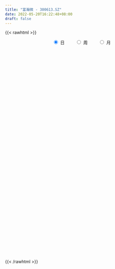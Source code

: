 ```yaml
---
title: "富瀚微 - 300613.SZ"
date: 2022-05-20T16:22:48+08:00
draft: false
---
```

{{< rawhtml >}}
    <div style="text-align: center">
        <label style="padding: 1rem;"><input style="margin-right: .5rem" type="radio" name="period" value="D" checked onclick="period_change(this)">日</label>
        <label style="padding: 1rem;"><input style="margin-right: .5rem" type="radio" name="period" value="W" onclick="period_change(this)">周</label>
        <label style="padding: 1rem;"><input style="margin-right: .5rem" type="radio" name="period" value="M" onclick="period_change(this)">月</label>
    </div>
    <div id="chart" style="height: 700px;"></div> 
    <script type="text/javascript">
        const D_v = [5905.87,5740.8,3993.4,5528.59,9364.98,31220.04,11558.68,9867.77,9429.05,7933.03,12329.94,11197.41,13569.95,8561.0,8404.54,14730.97,10904.41,20282.16,41688.11,27971.33,12670.16,9506.45,32774.14,15239.37,15723.95,13893.51,41750.97,54120.96,33549.83,36318.25,39221.15,34911.6,27576.84,26858.22,38281.38,24468.38,18823.15,29231.22,35135.57,23755.07,22864.4,29809.42,21770.18,23660.33,40179.01,22878.1,27423.6,18176.55,17246.05,32521.45,36632.23,28299.74,29450.36,18905.63,28789.5,16427.02,31771.01,29994.34,34732.03,19626.55,23102.5,19297.67,13135.73,14545.24,27318.07,52848.94,34533.26,23195.25,30680.5,22480.03,16456.5,14545.42,13994.72,17828.78,12552.1,17747.61,48016.09,55923.75,28298.77,26993.31,18556.27,15212.33,17056.33,16306.92,18002.9,19577.26,18130.93,24624.43,17994.87,14493.53,11955.39,25810.97,13653.04,14316.99,16169.36,16842.39,20969.65,16991.68,19019.48,15321.07,16610.25,16812.36,12790.42,9400.4,9472.9,18678.55,17283.24,25291.21,12374.25,26012.85,45947.26,61497.97,40568.45,33614.23,29929.22,44642.93,26467.85,30037.24,28233.58,25518.71,24545.31,31371.79,24178.89,24923.13,39962.64,31779.49,21390.82,18310.11,18997.04,18362.54,19201.4,32424.24,27107.36,27507.06,104472.25,87501.88,44546.88,37444.17,33412.29,22050.87,46204.38,29736.39,31761.96,18105.7,17827.73,20929.74,16875.51,16120.27,22767.98,15586.31,14809.73,23291.52,21464.26,13764.35,66843.4,39096.89,24168.4,19608.52,19216.97,24045.52,20652.62,25963.79,15076.51,15024.83,13098.99,12285.24,13912.3,13402.06,15595.91,10957.65,13298.42,19037.2,11474.58,11198.79,17485.13,12826.98,31402.82,20581.78,18009.47,13622.0,15072.94,14370.77,12875.18,12933.7,12264.72,10771.99,20892.28,16384.95,14329.19,11865.98,10131.96,12486.25,40683.97,26826.13,16009.54,9736.97,12927.09,10350.4,15290.65,14417.06,10179.15,28814.09,23581.7,21642.71,13100.87,13054.87,12315.58,20260.46,20356.86,10400.59,12115.09,9403.99,8066.43,7901.17,7900.26,6440.7,7789.0,6952.88,7305.62,11044.15,6800.32,5167.6,6219.63,9302.29,7501.85,6407.0,14319.85,24621.47,16449.26,17734.63,9607.14,23142.07,14282.63,13739.96,12997.99,38513.9,38831.67,26021.56,22803.33,23004.61,10934.68,20539.78,40294.32,23865.35,18115.6,17234.09,22054.71,19053.31,19906.07,26414.34]
const D_histogram = [0.0,0.0063817664,-0.0252712858,-0.031834614,-0.0350127223,-0.4708995606,-0.6386213936,-0.8342798647,-0.9906370271,-0.9451892626,-0.6084689156,-0.4176196544,-0.1120464318,-0.0216760543,0.1613411037,0.3660962193,0.3474978864,0.5208194748,1.3060092393,1.9831556413,2.1225939005,2.0013237538,2.4627095114,2.4705663612,2.3314453795,1.9222786625,2.5163456287,3.4454065028,3.6982497543,3.7021277846,4.6568508103,4.2049114845,3.6933426348,3.1545022679,2.9578594142,2.9907532953,2.5616421382,2.3369675143,2.8652743047,3.0540108578,2.8139456633,2.9692470172,2.5476016424,1.8310500373,0.6299182012,-0.8363838903,-1.6957811116,-2.4896267511,-3.3227321937,-2.7890280373,-1.8771894714,-1.6200019253,-0.8301291189,-0.8276033186,-1.0583559609,-1.7947858796,-0.6758735237,0.5519847352,0.1379225349,-1.1536840942,-1.0602288005,-1.097319864,-1.5213051357,-1.932989418,-3.0531762645,-1.5682821568,-1.0443613139,-0.5275366897,0.7713485847,0.1542018792,-0.4825200332,-1.0217286874,-1.328824125,-1.762316933,-1.9158020494,-2.208755941,0.0037551982,2.1281782966,3.3140848804,2.3352917996,1.3526800095,0.4078055325,-0.2688932897,-0.9724382173,-0.9976668086,-1.9681377545,-2.9109224964,-2.7655962922,-2.6237034696,-2.7713240633,-2.8400149516,-3.6373085194,-3.8035153095,-3.1164454379,-3.0390053774,-3.294853782,-3.6940069406,-3.4644063164,-3.6687410032,-3.2453008109,-2.8975659902,-2.5208381487,-2.3326705841,-1.9328318161,-1.5713152794,-0.7399233663,-0.3681243014,-0.3062313048,-0.2566949495,-0.6023739049,-0.044784987,0.1148983013,-0.2782882954,-0.8799709339,-1.4696598172,-1.1860249698,-0.7800734287,-0.5096882037,-0.4381175859,-0.2086484464,-0.2382950865,-0.4371877018,-0.1200026539,0.3626208075,1.0415123105,1.2700281887,1.1503293883,0.9372829101,0.7162413886,0.5256706972,0.5914576888,1.1973103314,1.663006012,2.0241383394,3.8112191476,3.4247199091,2.7764092741,2.0452646818,1.383297805,0.8543128363,0.93287742,0.5799804973,-0.2035836971,-0.4561118565,-0.6608242457,-0.7110100342,-0.8317597012,-0.8513038173,-0.9927115346,-1.0495777163,-1.1565717108,-1.4354351409,-1.1551072338,-0.7865168011,0.4341787744,1.2075552325,1.6527995628,1.8671840543,1.8575583281,1.7357070144,1.6767727073,1.2257720598,0.6704956271,0.1361537161,-0.5105284713,-0.9711123277,-1.3984618091,-1.3588324801,-1.686003081,-1.6911202433,-1.4130385211,-0.8328785034,-0.7530473077,-0.8693038527,-1.3186451254,-1.4147665822,-1.8370851683,-2.0846203879,-2.3152818611,-2.399297691,-2.3177084754,-2.1057886752,-1.7227633614,-1.4598811876,-1.3695477826,-1.2083745642,-0.6032529945,0.0500309764,0.521728846,0.9060262421,1.0601697999,1.1457144355,2.1014176016,2.4467754812,2.5964981231,2.6359989775,2.4655955352,2.3526507871,1.8404039746,1.4955718745,0.9372118253,0.981803077,1.1112814078,1.0823430176,0.9129570871,0.3617588392,-0.3515421697,-0.4900757574,-0.2427463499,-0.0040175268,0.0668437042,-0.0454067227,-0.0845598034,-0.2434921414,-0.3633141884,-0.5300090531,-0.8073957329,-0.8040142298,-0.8284902996,-0.5564635606,-0.5027886825,-0.4261816,-0.3248438623,-0.111745427,0.0385944287,-0.0619489531,0.3442690472,0.8048052174,1.0794048852,0.7483572929,0.5453843234,-0.376486617,-0.854818922,-1.7148045908,-2.4318847327,-1.6097198652,-0.5597434751,0.3833348073,0.7751398931,0.6938127034,0.6740817231,0.9432594344,1.8258970736,2.3833721314,2.6538842072,2.5443382044,2.4460497474,2.166132595,2.078862897,1.9290208689]
const D_fast = [0.0,0.007977208,-0.0299936656,-0.0445156473,-0.0564469362,-0.6100586646,-0.937435846,-1.3416642833,-1.7456807025,-1.9365302537,-1.7519271356,-1.665482788,-1.3879211733,-1.3029698094,-1.0796173755,-0.783338205,-0.7150620663,-0.4115356093,0.7001564651,1.8730917774,2.5431785118,2.9222393035,3.9993024389,4.624800879,5.0685412423,5.1399441908,6.3630975642,8.1535100641,9.3309157541,10.2603257306,12.3792614588,12.9785500042,13.3903168132,13.6401020132,14.1829240131,14.963506218,15.1748055955,15.5343728502,16.7789982167,17.7312374843,18.1946587055,19.0922718138,19.3075268495,19.0487377539,18.005085468,16.329687404,15.0463449048,13.6300925774,11.9663040865,11.8027512336,12.2452924316,12.0974794964,12.679820023,12.4754449937,11.9801033611,10.7949769725,11.7449209476,13.1107753902,12.7311938237,11.151166171,10.9795642645,10.6681432351,9.8638316794,8.9689000426,7.0854191301,8.1782426986,8.4410732129,8.8260136647,10.3177360852,9.7391398496,8.9817879288,8.1871471028,7.547845634,6.6737735928,6.041337964,5.1961950871,7.4096450259,10.0661126985,12.0805405023,11.6855703714,11.0411285837,10.1982054899,9.4542833452,8.5076288632,8.2329835698,6.7704781853,5.0999628192,4.5538899505,4.0398569057,3.1994052962,2.42071067,0.7140899723,-0.4029956452,-0.4950371331,-1.1773484169,-2.2569102671,-3.5795651608,-4.2160661156,-5.3375860533,-5.7254710637,-6.1021277406,-6.3556094363,-6.7506095177,-6.8339787037,-6.8652909868,-6.2188799153,-5.9391119258,-5.9537767553,-5.9684141374,-6.4646865691,-5.9182938979,-5.7298860343,-6.1926447048,-7.0143200768,-7.9714239144,-7.9842953095,-7.7733621255,-7.6303989514,-7.6683577301,-7.4910507022,-7.580271114,-7.8884606547,-7.6012762702,-7.027997607,-6.0887280263,-5.542705101,-5.3748215543,-5.3535473049,-5.3955284793,-5.4546814964,-5.2410300826,-4.3358498571,-3.4544026735,-2.5872357613,0.1526498338,0.6223305726,0.6681222561,0.4482938342,0.1321514087,-0.183255351,0.1285285877,-0.0793732106,-0.9138333293,-1.2803894528,-1.6503079034,-1.8782462005,-2.2069357929,-2.4393058633,-2.8288914642,-3.148152075,-3.5442889971,-4.1820112125,-4.1904601139,-4.0184988814,-2.6892586124,-1.6139933462,-0.7555491251,-0.07436862,0.3803952358,0.6924706757,1.0527295454,0.9081719129,0.520519387,0.020215905,-0.7540984003,-1.4574603386,-2.2344252722,-2.5345040632,-3.2831754344,-3.7110726576,-3.7862505657,-3.4143101738,-3.522740805,-3.8563233131,-4.6353258672,-5.0851389695,-5.9667288477,-6.7354191643,-7.5449011028,-8.2287413554,-8.7265792587,-9.0411066272,-9.0887721538,-9.1908602769,-9.4429138175,-9.5838342403,-9.1295259192,-8.4637342042,-7.8616041231,-7.2508001665,-6.8316141586,-6.4596409142,-4.9785833477,-4.0215315978,-3.2226844252,-2.5241838264,-2.0781883848,-1.6029704362,-1.655116255,-1.6260553865,-1.9501124794,-1.6600704584,-1.2527717757,-1.0111244115,-0.9522710702,-1.4130296083,-2.2142161597,-2.4752686867,-2.2886258667,-2.0509014252,-1.9633292682,-2.0869313758,-2.1472244073,-2.3670297807,-2.5776803749,-2.8768775028,-3.3561131158,-3.5537351702,-3.7853338149,-3.652422966,-3.7244452586,-3.754383576,-3.7342568039,-3.5490947254,-3.3891062625,-3.5051368826,-3.0128516205,-2.3511141459,-1.8066632568,-1.9506215259,-2.0172484145,-3.0332410091,-3.7252780447,-5.0139648612,-6.3390161863,-5.919281285,-5.0092407637,-3.9703287796,-3.3847387204,-3.2926127343,-3.1438232838,-2.6388307139,-1.2997188063,-0.1464007156,0.787582412,1.3141209602,1.8273449401,2.0889609364,2.5214069627,2.8538201519]
const D_slow = [0.0,0.0015954416,-0.0047223799,-0.0126810334,-0.0214342139,-0.1391591041,-0.2988144525,-0.5073844186,-0.7550436754,-0.991340991,-1.14345822,-1.2478631336,-1.2758747415,-1.2812937551,-1.2409584792,-1.1494344243,-1.0625599527,-0.932355084,-0.6058527742,-0.1100638639,0.4205846112,0.9209155497,1.5365929275,2.1542345178,2.7370958627,3.2176655283,3.8467519355,4.7081035612,5.6326659998,6.5581979459,7.7224106485,8.7736385196,9.6969741783,10.4855997453,11.2250645989,11.9727529227,12.6131634573,13.1974053358,13.913723912,14.6772266265,15.3807130423,16.1230247966,16.7599252072,17.2176877165,17.3751672668,17.1660712943,16.7421260164,16.1197193286,15.2890362802,14.5917792708,14.122481903,13.7174814217,13.5099491419,13.3030483123,13.0384593221,12.5897628522,12.4207944713,12.558790655,12.5932712888,12.3048502652,12.0397930651,11.7654630991,11.3851368152,10.9018894606,10.1385953945,9.7465248553,9.4854345268,9.3535503544,9.5463875006,9.5849379704,9.4643079621,9.2088757902,8.876669759,8.4360905257,7.9571400134,7.4049510281,7.4058898277,7.9379344018,8.7664556219,9.3502785718,9.6884485742,9.7903999573,9.7231766349,9.4800670806,9.2306503784,8.7386159398,8.0108853157,7.3194862426,6.6635603753,5.9707293594,5.2607256215,4.3513984917,3.4005196643,2.6214083048,1.8616569605,1.037943515,0.1144417798,-0.7516597993,-1.6688450501,-2.4801702528,-3.2045617504,-3.8347712875,-4.4179389336,-4.9011468876,-5.2939757074,-5.478956549,-5.5709876244,-5.6475454506,-5.7117191879,-5.8623126641,-5.8735089109,-5.8447843356,-5.9143564094,-6.1343491429,-6.5017640972,-6.7982703396,-6.9932886968,-7.1207107477,-7.2302401442,-7.2824022558,-7.3419760274,-7.4512729529,-7.4812736163,-7.3906184145,-7.1302403368,-6.8127332897,-6.5251509426,-6.2908302151,-6.1117698679,-5.9803521936,-5.8324877714,-5.5331601885,-5.1174086855,-4.6113741007,-3.6585693138,-2.8023893365,-2.108287018,-1.5969708476,-1.2511463963,-1.0375681872,-0.8043488322,-0.6593537079,-0.7102496322,-0.8242775963,-0.9894836577,-1.1672361663,-1.3751760916,-1.5880020459,-1.8361799296,-2.0985743587,-2.3877172864,-2.7465760716,-3.03535288,-3.2319820803,-3.1234373867,-2.8215485786,-2.4083486879,-1.9415526743,-1.4771630923,-1.0432363387,-0.6240431619,-0.3176001469,-0.1499762401,-0.1159378111,-0.2435699289,-0.4863480109,-0.8359634631,-1.1756715832,-1.5971723534,-2.0199524142,-2.3732120445,-2.5814316704,-2.7696934973,-2.9870194605,-3.3166807418,-3.6703723874,-4.1296436794,-4.6507987764,-5.2296192417,-5.8294436644,-6.4088707833,-6.9353179521,-7.3660087924,-7.7309790893,-8.073366035,-8.375459676,-8.5262729247,-8.5137651806,-8.3833329691,-8.1568264085,-7.8917839586,-7.6053553497,-7.0800009493,-6.468307079,-5.8191825482,-5.1601828039,-4.5437839201,-3.9556212233,-3.4955202296,-3.121627261,-2.8873243047,-2.6418735354,-2.3640531835,-2.0934674291,-1.8652281573,-1.7747884475,-1.8626739899,-1.9851929293,-2.0458795168,-2.0468838985,-2.0301729724,-2.0415246531,-2.0626646039,-2.1235376393,-2.2143661864,-2.3468684497,-2.5487173829,-2.7497209404,-2.9568435153,-3.0959594054,-3.221656576,-3.328201976,-3.4094129416,-3.4373492984,-3.4277006912,-3.4431879295,-3.3571206677,-3.1559193633,-2.886068142,-2.6989788188,-2.5626327379,-2.6567543922,-2.8704591227,-3.2991602704,-3.9071314536,-4.3095614199,-4.4494972886,-4.3536635868,-4.1598786135,-3.9864254377,-3.8179050069,-3.5820901483,-3.1256158799,-2.5297728471,-1.8663017952,-1.2302172442,-0.6187048073,-0.0771716586,0.4425440657,0.9247992829]
const D_data = [['2021-05-11', 91.8795, 91.6329, 90.3001, 92.7525],['2021-05-12', 91.3597, 91.7329, 89.4337, 91.9528],['2021-05-13', 90.5, 91.1797, 89.9735, 92.9458],['2021-05-14', 91.3064, 91.3663, 90.3001, 92.0927],['2021-05-17', 91.5529, 91.353, 91.3064, 94.2653],['2021-05-18', 91.0931, 84.5222, 81.2101, 91.2997],['2021-05-19', 83.4359, 85.7684, 82.6362, 87.9676],['2021-05-20', 85.0887, 83.7825, 83.3426, 86.2882],['2021-05-21', 83.8958, 82.4963, 81.2901, 84.5555],['2021-05-24', 81.9698, 83.8225, 81.3034, 84.269],['2021-05-25', 83.8291, 87.7344, 83.4959, 88.3075],['2021-05-26', 87.2479, 86.7547, 85.9683, 89.727],['2021-05-27', 87.0879, 89.1472, 86.3749, 90.6333],['2021-05-28', 88.7873, 87.2878, 87.1546, 90.5],['2021-05-31', 87.9676, 89.0672, 87.3412, 90.5866],['2021-06-01', 89.0672, 90.4334, 88.2742, 92.1661],['2021-06-02', 90.2201, 88.2675, 87.9676, 91.6263],['2021-06-03', 87.9476, 91.2997, 85.6418, 91.5529],['2021-06-04', 90.0335, 102.1957, 89.6403, 103.2753],['2021-06-07', 103.0221, 106.0809, 102.1957, 106.9673],['2021-06-08', 106.6407, 103.2286, 102.0691, 106.6407],['2021-06-09', 102.8888, 101.7625, 100.6029, 104.095],['2021-06-10', 103.9484, 111.9588, 103.2953, 112.3053],['2021-06-11', 110.9458, 109.7929, 108.0135, 115.2309],['2021-06-15', 109.6263, 109.8729, 108.1002, 114.6244],['2021-06-16', 110.9591, 107.1339, 106.2875, 112.6119],['2021-06-17', 109.0, 122.5, 107.59, 124.61],['2021-06-18', 120.01, 133.84, 120.01, 138.74],['2021-06-21', 133.0, 132.18, 127.58, 137.98],['2021-06-22', 134.43, 133.6, 128.0, 135.0],['2021-06-23', 133.07, 152.5, 131.5, 158.48],['2021-06-24', 147.65, 140.97, 138.88, 150.5],['2021-06-25', 139.07, 142.1, 138.88, 146.5],['2021-06-28', 143.18, 143.1, 139.0, 150.0],['2021-06-29', 141.6, 149.4, 141.0, 155.88],['2021-06-30', 149.12, 155.88, 149.12, 163.79],['2021-07-01', 155.0, 153.0, 148.2, 156.6],['2021-07-02', 150.0, 157.6, 145.38, 159.87],['2021-07-05', 157.0, 171.89, 153.11, 173.85],['2021-07-06', 168.0, 174.0, 163.0, 174.0],['2021-07-07', 165.78, 172.99, 165.0, 176.0],['2021-07-08', 169.5, 182.29, 169.3, 188.0],['2021-07-09', 181.81, 178.9, 172.0, 184.39],['2021-07-12', 177.0, 176.3, 169.89, 181.5],['2021-07-13', 174.0, 168.48, 157.0, 175.37],['2021-07-14', 165.0, 160.3, 160.3, 167.97],['2021-07-15', 162.03, 163.0, 153.0, 163.0],['2021-07-16', 162.0, 160.0, 158.7, 166.0],['2021-07-19', 157.0, 155.0, 153.8, 161.39],['2021-07-20', 153.73, 171.0, 153.02, 173.1],['2021-07-21', 172.71, 179.84, 165.88, 182.79],['2021-07-22', 180.0, 175.39, 169.33, 181.71],['2021-07-23', 175.07, 185.87, 172.0, 187.86],['2021-07-26', 181.99, 179.4, 175.86, 185.47],['2021-07-27', 179.4, 176.98, 176.0, 189.5],['2021-07-28', 172.01, 168.7, 162.0, 176.78],['2021-07-29', 171.98, 193.79, 171.98, 199.93],['2021-07-30', 195.0, 203.26, 190.0, 206.56],['2021-08-02', 198.95, 186.96, 177.66, 198.99],['2021-08-03', 185.0, 172.7, 170.93, 185.5],['2021-08-04', 175.06, 187.66, 175.0, 189.21],['2021-08-05', 189.88, 187.01, 180.81, 193.18],['2021-08-06', 182.29, 181.51, 175.19, 186.82],['2021-08-09', 174.01, 179.6, 172.58, 180.79],['2021-08-10', 177.0, 166.06, 160.8, 179.0],['2021-08-11', 185.0, 199.27, 182.0, 199.27],['2021-08-12', 206.01, 193.0, 186.01, 206.98],['2021-08-13', 191.0, 196.45, 186.5, 205.28],['2021-08-16', 198.31, 212.63, 191.81, 225.0],['2021-08-17', 216.23, 192.2, 190.51, 218.8],['2021-08-18', 192.21, 189.78, 187.0, 196.99],['2021-08-19', 188.01, 188.54, 180.08, 191.61],['2021-08-20', 186.66, 189.5, 182.88, 193.66],['2021-08-23', 189.96, 185.9, 183.5, 192.99],['2021-08-24', 185.94, 187.51, 184.2, 190.9],['2021-08-25', 188.8, 183.99, 180.0, 194.97],['2021-08-26', 201.91, 220.78, 201.91, 220.79],['2021-08-27', 222.52, 233.4, 215.88, 243.54],['2021-08-30', 235.7, 234.0, 226.69, 241.75],['2021-08-31', 234.6, 210.99, 210.0, 235.0],['2021-09-01', 214.77, 208.46, 204.08, 216.85],['2021-09-02', 208.0, 205.8, 200.92, 211.5],['2021-09-03', 203.04, 206.21, 197.61, 212.77],['2021-09-06', 195.0, 203.0, 192.33, 206.75],['2021-09-07', 204.04, 210.07, 198.0, 215.46],['2021-09-08', 210.03, 195.61, 195.5, 210.03],['2021-09-09', 196.6, 190.0, 184.63, 199.0],['2021-09-10', 190.84, 200.29, 186.62, 209.2],['2021-09-13', 200.61, 199.86, 193.01, 208.98],['2021-09-14', 196.0, 194.95, 193.63, 200.99],['2021-09-15', 193.29, 193.9, 186.0, 197.8],['2021-09-16', 190.21, 180.5, 179.88, 195.55],['2021-09-17', 182.57, 183.36, 180.2, 187.85],['2021-09-22', 181.79, 193.12, 181.0, 193.8],['2021-09-23', 188.0, 185.4, 183.27, 193.0],['2021-09-24', 184.42, 178.4, 177.67, 187.47],['2021-09-27', 180.0, 172.1, 170.18, 183.95],['2021-09-28', 172.74, 176.6, 169.13, 181.3],['2021-09-29', 176.6, 168.19, 164.86, 177.27],['2021-09-30', 169.0, 173.58, 168.35, 179.0],['2021-10-08', 175.95, 171.85, 169.01, 182.47],['2021-10-11', 173.01, 171.5, 170.56, 178.78],['2021-10-12', 169.88, 168.13, 166.5, 174.4],['2021-10-13', 165.43, 170.0, 165.01, 172.36],['2021-10-14', 170.68, 169.45, 167.0, 171.99],['2021-10-15', 168.9, 176.88, 168.51, 183.0],['2021-10-18', 174.38, 173.15, 166.0, 175.09],['2021-10-19', 170.0, 169.37, 167.68, 179.49],['2021-10-20', 167.67, 168.48, 166.6, 171.59],['2021-10-21', 167.2, 161.55, 160.0, 169.5],['2021-10-22', 167.01, 172.35, 164.55, 177.0],['2021-10-25', 177.0, 168.5, 159.02, 177.97],['2021-10-26', 164.0, 160.03, 159.59, 169.18],['2021-10-27', 156.86, 153.39, 152.28, 158.88],['2021-10-28', 153.51, 148.46, 147.41, 156.97],['2021-10-29', 149.26, 156.56, 149.26, 161.6],['2021-11-01', 157.0, 158.19, 155.01, 161.92],['2021-11-02', 159.28, 156.8, 156.01, 162.49],['2021-11-03', 157.88, 153.83, 151.8, 160.67],['2021-11-04', 155.0, 155.33, 153.9, 159.99],['2021-11-05', 158.7, 151.4, 151.03, 159.98],['2021-11-08', 150.76, 147.33, 144.11, 150.76],['2021-11-09', 147.32, 152.83, 146.03, 152.87],['2021-11-10', 150.49, 156.11, 150.49, 157.15],['2021-11-11', 155.58, 161.25, 152.35, 163.98],['2021-11-12', 161.77, 158.0, 156.62, 168.54],['2021-11-15', 158.0, 153.95, 153.33, 160.8],['2021-11-16', 155.0, 151.8, 151.58, 157.26],['2021-11-17', 152.0, 150.3, 148.77, 152.9],['2021-11-18', 150.0, 149.2, 147.3, 151.85],['2021-11-19', 149.22, 151.68, 148.91, 153.55],['2021-11-22', 151.44, 160.18, 151.0, 163.18],['2021-11-23', 159.74, 161.72, 158.88, 163.38],['2021-11-24', 161.24, 163.44, 159.4, 165.58],['2021-11-25', 170.0, 188.9, 170.0, 196.13],['2021-11-26', 182.11, 167.9, 167.51, 183.83],['2021-11-29', 163.02, 163.95, 161.9, 165.5],['2021-11-30', 166.33, 160.84, 160.11, 166.88],['2021-12-01', 159.78, 159.1, 156.32, 161.87],['2021-12-02', 158.18, 158.27, 156.3, 160.39],['2021-12-03', 157.0, 165.25, 156.8, 167.35],['2021-12-06', 163.79, 159.6, 159.49, 166.5],['2021-12-07', 160.91, 151.17, 150.0, 160.98],['2021-12-08', 151.8, 154.64, 151.64, 155.83],['2021-12-09', 152.97, 153.42, 152.1, 155.99],['2021-12-10', 153.23, 153.96, 150.0, 155.0],['2021-12-13', 153.96, 151.81, 151.5, 154.14],['2021-12-14', 151.62, 151.81, 150.18, 152.88],['2021-12-15', 152.0, 148.86, 148.2, 153.55],['2021-12-16', 149.21, 148.28, 147.0, 149.98],['2021-12-17', 148.08, 146.0, 145.28, 148.1],['2021-12-20', 145.28, 141.39, 141.39, 146.68],['2021-12-21', 141.21, 146.95, 141.21, 148.8],['2021-12-22', 147.22, 148.59, 147.2, 150.99],['2021-12-23', 147.0, 162.99, 147.0, 166.5],['2021-12-24', 161.17, 163.03, 160.88, 171.0],['2021-12-27', 164.1, 163.0, 159.46, 170.02],['2021-12-28', 166.01, 163.0, 161.23, 169.0],['2021-12-29', 162.5, 162.0, 160.5, 165.6],['2021-12-30', 161.8, 161.5, 159.1, 163.3],['2021-12-31', 161.02, 163.05, 159.66, 166.05],['2022-01-04', 162.57, 157.85, 152.01, 164.3],['2022-01-05', 156.9, 154.54, 152.13, 157.42],['2022-01-06', 152.73, 152.15, 149.0, 155.0],['2022-01-07', 152.8, 147.36, 146.16, 153.75],['2022-01-10', 148.0, 146.04, 144.64, 148.8],['2022-01-11', 145.73, 143.0, 141.88, 147.09],['2022-01-12', 142.66, 146.55, 141.68, 147.07],['2022-01-13', 146.1, 139.75, 139.35, 146.5],['2022-01-14', 139.48, 141.27, 139.0, 142.6],['2022-01-17', 141.27, 144.0, 140.6, 144.55],['2022-01-18', 144.01, 148.86, 142.2, 150.8],['2022-01-19', 147.82, 143.36, 142.69, 148.0],['2022-01-20', 142.24, 139.74, 139.31, 144.36],['2022-01-21', 139.01, 132.7, 132.02, 139.75],['2022-01-24', 132.68, 134.05, 132.0, 134.88],['2022-01-25', 132.74, 126.69, 126.2, 133.61],['2022-01-26', 126.21, 124.86, 123.5, 128.88],['2022-01-27', 124.8, 121.3, 121.1, 128.0],['2022-01-28', 122.48, 119.6, 119.5, 123.5],['2022-02-07', 121.77, 118.9, 117.0, 122.99],['2022-02-08', 118.29, 118.6, 115.0, 119.99],['2022-02-09', 118.6, 119.8, 117.1, 119.81],['2022-02-10', 119.8, 117.69, 116.09, 120.48],['2022-02-11', 117.25, 114.22, 113.61, 117.25],['2022-02-14', 113.6, 113.58, 111.44, 114.78],['2022-02-15', 114.88, 119.29, 114.23, 119.5],['2022-02-16', 119.6, 121.87, 118.29, 121.99],['2022-02-17', 121.87, 121.67, 120.33, 123.39],['2022-02-18', 120.57, 122.29, 119.5, 122.5],['2022-02-21', 122.28, 120.51, 120.01, 122.67],['2022-02-22', 120.39, 120.08, 116.81, 122.4],['2022-02-23', 121.0, 134.07, 121.0, 135.0],['2022-02-24', 131.97, 130.81, 128.33, 135.0],['2022-02-25', 133.24, 130.85, 130.0, 135.35],['2022-02-28', 131.08, 131.3, 129.4, 132.28],['2022-03-01', 132.0, 129.67, 128.8, 132.5],['2022-03-02', 128.0, 130.95, 127.28, 131.12],['2022-03-03', 131.86, 125.4, 125.05, 131.88],['2022-03-04', 124.5, 126.04, 124.1, 130.8],['2022-03-07', 124.77, 121.46, 121.0, 125.79],['2022-03-08', 123.88, 128.0, 122.46, 130.88],['2022-03-09', 129.01, 130.02, 124.0, 131.5],['2022-03-10', 134.12, 128.87, 128.33, 134.5],['2022-03-11', 125.0, 127.09, 123.61, 127.76],['2022-03-14', 127.57, 120.6, 120.33, 127.57],['2022-03-15', 120.0, 114.88, 114.8, 120.75],['2022-03-16', 117.88, 119.16, 108.5, 120.0],['2022-03-17', 120.1, 123.71, 120.1, 128.48],['2022-03-18', 122.18, 124.53, 121.01, 125.0],['2022-03-21', 124.54, 123.0, 121.48, 127.36],['2022-03-22', 123.0, 120.31, 119.75, 123.5],['2022-03-23', 120.98, 120.47, 119.5, 121.99],['2022-03-24', 119.18, 118.0, 116.0, 119.32],['2022-03-25', 119.4, 117.18, 116.82, 122.1],['2022-03-28', 115.38, 115.13, 114.14, 116.4],['2022-03-29', 115.2, 111.65, 111.4, 116.35],['2022-03-30', 112.0, 113.4, 110.95, 113.65],['2022-03-31', 113.19, 111.93, 111.43, 113.61],['2022-04-01', 111.6, 115.33, 110.61, 115.5],['2022-04-06', 113.86, 112.6, 112.12, 115.3],['2022-04-07', 111.0, 112.4, 111.0, 113.5],['2022-04-08', 112.44, 112.41, 110.54, 114.18],['2022-04-11', 111.61, 114.0, 109.08, 115.6],['2022-04-12', 114.0, 113.68, 110.53, 115.5],['2022-04-13', 113.16, 110.17, 110.17, 113.58],['2022-04-14', 110.21, 116.98, 109.5, 120.51],['2022-04-15', 118.3, 120.01, 118.29, 124.68],['2022-04-18', 120.03, 120.0, 117.28, 121.49],['2022-04-19', 118.88, 112.59, 111.55, 119.45],['2022-04-20', 112.57, 112.89, 111.39, 113.8],['2022-04-21', 110.21, 100.52, 99.45, 110.21],['2022-04-22', 102.26, 101.39, 101.0, 106.5],['2022-04-25', 100.88, 91.5, 91.5, 100.88],['2022-04-26', 91.72, 86.83, 86.68, 93.48],['2022-04-27', 90.57, 104.2, 90.5, 104.2],['2022-04-28', 105.25, 110.64, 102.5, 111.38],['2022-04-29', 112.64, 114.01, 109.09, 116.79],['2022-05-05', 112.98, 110.58, 109.98, 114.78],['2022-05-06', 108.0, 105.5, 104.38, 108.98],['2022-05-09', 105.27, 105.99, 104.31, 107.09],['2022-05-10', 103.0, 110.41, 102.22, 113.0],['2022-05-11', 109.5, 121.86, 109.5, 129.22],['2022-05-12', 121.87, 122.98, 119.03, 124.5],['2022-05-13', 123.0, 123.34, 121.68, 125.75],['2022-05-16', 124.87, 120.88, 120.32, 126.79],['2022-05-17', 120.7, 122.33, 118.86, 124.38],['2022-05-18', 123.0, 120.83, 119.64, 123.0],['2022-05-19', 118.51, 123.98, 117.07, 124.28],['2022-05-20', 125.0, 124.26, 122.48, 130.0]]
const W_v = [39167.88,45416.73,26969.13,21524.59,17723.13,20258.89,28797.39,20925.08,41893.27,94740.45,78898.9,103495.15,59835.33,53271.94,34931.79,29805.31,79573.42,106692.61,109150.73,99006.51,95433.02,63077.64,53302.65,36608.39,33201.78,25308.19,30237.74,32937.68,28341.58,26508.07,21050.37,20975.3,7909.77,53789.8,45790.43,38802.44,30841.44,43286.51,50104.84,45024.79,92352.87,82064.16,28270.35,35626.23,22809.78,35044.78,26571.15,16804.0,19125.07,19478.04,24236.39,33286.3,31350.66,28029.78,26121.55,20880.33,20490.11,16467.44,15137.46,17017.89,15527.68,9139.27,10595.19,7274.7,13927.17,29652.79,20053.0,24672.54,20811.6,37288.68,34574.82,31717.04,19624.08,13177.5,8695.5,9598.68,8822.86,17102.61,10806.58,30860.69,32766.85,21007.85,28827.21,53808.57,67790.37,42067.23,25139.32,21626.81,21599.51,19425.85,17062.82,14125.13,7590.0,15878.23,15149.7,47436.24,23722.88,12349.98,12423.95,12199.85,10735.41,16515.08,30817.8,67991.83,61815.02,41711.2,34405.46,32829.74,40563.53,62664.5,82480.82,67568.54,57313.49,75162.63,8740.99,38187.5,80493.65,56637.29,81652.31,66453.87,66297.68,49615.99,41234.13,50940.11,77933.39,53539.79,61229.48,41374.38,61390.97,81814.84,66630.03,59264.77,68891.3,104518.57,80925.09,55333.63,45462.43,39453.62,30061.98,34742.68,32731.47,33024.52,34990.05,50037.78,31271.64,49387.5,67987.48,32027.42,67993.17,71742.16,59803.48,72030.19,137801.01,128608.53,115997.92,80320.57,81722.78,232290.51,130415.51,149952.65,187391.24,130888.4,109105.31,84255.12,47451.55,19148.63,22341.23,52825.2,31897.21,53012.39,49419.89,45872.15,40201.38,75306.28,43886.69,74245.65,76004.63,101741.8,48144.75,73355.13,51881.37,54185.23,127914.9,137213.63,57077.15,25816.33,70629.66,114622.01,122805.81,65533.18,49590.0,59169.03,39725.36,39731.35,72209.39,47202.11,17849.41,33419.01,71440.52,53591.33,96010.19,98161.45,125489.39,171577.67,137662.35,133334.64,132317.59,144149.83,125887.5,109894.48,152440.76,98157.17,152068.33,106117.01,96642.44,83907.8,47328.74,72301.88,16610.25,67154.63,126908.81,210252.8,134802.69,152215.94,96261.91,279012.79,183658.59,118361.52,86159.8,164460.42,107692.03,69164.12,66153.16,72494.12,96443.05,67517.31,74244.39,106137.85,62722.17,97318.52,76388.36,45386.94,39532.35,18187.55,62152.46,81215.73,130105.08,45807.94,113749.73,104662.52]
const W_histogram = [0.0,-0.7946064957,-1.6056383599,-2.0038510905,-2.2501941785,-2.4708893192,-2.1535293874,-1.7263141942,-0.8585807979,0.3554464297,1.3521980585,1.8042716811,2.0867944963,2.0532455367,1.5881712036,1.2147715389,1.7554522266,2.5261732307,2.6707033076,2.4886660909,2.4679147641,1.997737991,1.8536228249,1.3469639959,0.7717127608,0.1752671186,-0.5759351714,-1.4314795476,-1.8805114988,-2.8752073514,-3.470911434,-3.6427220873,-3.4058146549,-2.5056037072,-1.6822282726,-1.2606551694,-1.3105058092,-0.612419945,0.0679277623,0.0162040893,0.616985512,0.3761585999,0.2121931541,0.0520182844,-0.0784403181,-0.2239841364,-0.6074596751,-0.7828536778,-0.8573653143,-1.1234361904,-0.9085901993,-0.7453561265,-0.4851107831,-0.2887825514,-0.2095478182,-0.448241662,-0.4201798558,-0.4422482786,-0.3168231195,-0.3378859844,-0.3979830937,-0.3929410591,-0.3082576824,-0.1983701823,-0.5010281146,-0.8826335872,-1.0216294054,-0.8396328858,-0.6813578345,-0.1075185031,0.2498708931,0.3999714933,0.4309338504,0.3808393758,0.3698494136,0.3456224386,0.448389468,0.5267738652,0.5494535584,0.8003801345,0.7367945771,0.8017798152,1.0005672835,1.1922776788,1.6187180757,1.5440546621,1.4392265899,1.3120462395,1.2122423571,0.9600267951,0.7524638127,0.4104801902,0.0504905667,-0.1816558191,-0.4037073603,-0.2391985025,-0.1599764721,-0.25583822,-0.2595978155,-0.1805135126,-0.1384925793,-0.0455442739,-0.06075697,0.3766871396,0.6856059386,0.7559332874,0.5598553688,0.4868108136,0.5443677145,0.8580550406,1.0907226592,1.4182677766,1.5676228237,1.719520872,1.4696031923,1.1988489958,1.6207682019,1.8653879796,2.1404939437,2.2562466775,2.0087084758,1.5583934375,1.0541643761,0.7716012923,0.6445698176,0.4235010702,0.2216533601,0.071444691,0.0423174828,0.4364614086,0.4765626909,0.1701937301,0.1506819215,0.8432024925,0.236465921,-0.2637918789,-0.8084016253,-1.3435644417,-1.9108808423,-2.1194869924,-1.9715503566,-1.8003360595,-1.3081714169,-0.6631677325,0.0136910392,0.3231503948,0.1079055794,0.0034233354,0.2420535139,-0.007636835,-0.105857851,0.3662026321,0.8911256077,1.5663629567,1.1021998059,0.4271302511,0.5499515416,0.6629128691,1.1709754771,1.9386228979,3.2721536463,3.836350957,2.4795336023,2.257755866,1.4643920945,0.6474541123,-0.0272406528,-0.4259356345,-0.9623540108,-1.9434947958,-2.5895329701,-2.9313303948,-2.7252575577,-1.6866114915,-1.1395962174,-1.0879879471,-0.2366767213,-1.1805699827,-1.6426187289,-1.9545934431,-2.0615275403,-1.9543689163,-1.4989782264,-0.6178279685,-0.1159632872,0.4925515183,0.5624525168,1.3509172248,1.3970617383,1.4227179575,1.6231764745,1.627240939,1.2231643481,0.70159991,-0.0843373505,-0.8282899542,-1.431043742,-1.5400082301,-2.1251212109,-2.1013136576,-1.0467002086,0.1345516729,2.3827424125,4.1688892923,6.0243414053,8.1823785874,7.8328229725,8.7691452765,9.9011869411,8.5761680448,8.102494134,6.7718216517,8.2034489719,6.7358889834,4.8701557319,2.1389274644,-0.2325784252,-2.2448344737,-3.7241208813,-4.3519101734,-5.0132658,-6.3681514479,-7.393806861,-7.3919928816,-7.5539524538,-6.3544047987,-5.554129403,-5.5847875138,-5.9094098189,-4.7929937892,-3.906501481,-4.2042640903,-4.60645359,-5.2007811702,-6.1616219278,-6.7951012369,-6.3163537113,-5.1199137865,-4.3779303739,-3.5757377965,-3.0000914782,-2.8954650917,-2.7339530597,-2.6073066031,-1.8318478276,-2.3595008842,-1.6772171491,-1.6169794335,-0.2645050076,0.7478273978]
const W_fast = [0.0,-0.9932581197,-2.2056995739,-3.104875077,-3.9137667097,-4.7521841802,-4.9732065952,-4.9775699506,-4.3244817538,-3.0215929187,-1.6867917753,-0.7836502324,0.0205712069,0.5003336314,0.4323020992,0.3625953193,1.3421390636,2.7444033754,3.5566092792,3.9967385852,4.5929659494,4.6222236741,4.9415142142,4.7715963842,4.3892733392,3.8366444768,2.9414583939,1.7280441308,0.8088843049,-0.9046133855,-2.3680453266,-3.4505365018,-4.0650827331,-3.7912727122,-3.3884543458,-3.2820450349,-3.6595221271,-3.1145412491,-2.4172116012,-2.4648842519,-1.7098564512,-1.8566437133,-1.9675608706,-2.1147311691,-2.2647998512,-2.4663397036,-3.0016801611,-3.3727875832,-3.6616405483,-4.208570472,-4.2208720307,-4.2439769895,-4.105009342,-3.9808767481,-3.9540289695,-4.3047832287,-4.3817663865,-4.5143968789,-4.4681774997,-4.5737118608,-4.7333047435,-4.8264979736,-4.8188790175,-4.758584063,-5.1864990239,-5.7887628933,-6.1831660628,-6.2110777648,-6.2231421721,-5.6761824664,-5.256325347,-5.0062318734,-4.8675360537,-4.8224206843,-4.7409482931,-4.6787696585,-4.4639052621,-4.2538273986,-4.0937843159,-3.6427627061,-3.5221496192,-3.2567194273,-2.8077901381,-2.3180103231,-1.4868904073,-1.1755401553,-0.9205615801,-0.7197303706,-0.5164736638,-0.528682527,-0.5481295562,-0.7874931312,-1.1348601129,-1.4124204535,-1.7353988348,-1.6306896026,-1.5914616902,-1.7512829932,-1.8199420426,-1.7859861178,-1.7785883293,-1.6970260923,-1.727428031,-1.1958121364,-0.7154918528,-0.4561811821,-0.5122952586,-0.4636371104,-0.2699882808,0.2582128054,0.7635610888,1.4456731504,1.9869339034,2.5687121697,2.6861952881,2.7151533405,3.5422645971,4.2532313696,5.0634608197,5.7432752228,5.9979141401,5.9371974612,5.6965094938,5.6068467331,5.6409577128,5.5257642329,5.3793298628,5.2469823665,5.2284345289,5.7316938069,5.890935762,5.6271152337,5.6452739055,6.5485950996,6.0009750083,5.4347692387,4.6880590861,3.8170051592,2.771968548,2.0334906498,1.6885396965,1.4096699787,1.574791767,2.0540035184,2.7342850498,3.1245320041,2.9362635836,2.8326371734,3.1317807305,2.8801811728,2.755495694,3.3191068352,4.0668112127,5.1336393008,4.9450261015,4.3767391095,4.6370482854,4.9157378302,5.7165443074,6.9688474528,9.1204166127,10.6437016627,9.9067677086,10.2494289387,9.8221631909,9.1670887368,8.4855838085,7.9804049181,7.2033980391,5.7363835552,4.4429621383,3.368332115,2.8930905626,3.5100837559,3.7721999757,3.5518112593,4.3439533047,3.1049175476,2.2322141192,1.4315910443,0.809275062,0.427841457,0.5084875902,1.235180856,1.7080547155,2.4397074006,2.6502215283,3.7764155425,4.1718254905,4.5531611992,5.1594138347,5.570288534,5.4720030302,5.1258385696,4.3188169714,3.3677918792,2.4072771559,1.9133106102,0.7969173268,0.2953964656,1.0883348625,2.3032246623,5.1471010049,7.9754702078,11.3370076721,15.5406395011,17.1492896293,20.2778982524,23.8852366523,24.7042597673,26.2562093899,26.6184923206,30.1009818837,30.317394141,29.6691998225,27.4727034211,25.0430529252,22.4695882584,20.0592716304,18.343504795,16.4288327183,13.4819092085,10.6078020801,8.7616178391,6.7111701535,6.3221166089,5.7338596539,4.3070046646,2.5050299048,2.4231974872,2.3330644251,0.9842357932,-0.569567104,-2.4640899767,-4.9653362163,-7.2975908345,-8.3979317368,-8.4814702586,-8.8339694395,-8.9257113112,-9.1000878624,-9.7193277489,-10.2413039818,-10.7664841759,-10.4489873574,-11.566515635,-11.3035361872,-11.64754333,-10.361195156,-9.1619059011]
const W_slow = [0.0,-0.1986516239,-0.6000612139,-1.1010239865,-1.6635725312,-2.281294861,-2.8196772078,-3.2512557564,-3.4659009559,-3.3770393484,-3.0389898338,-2.5879219135,-2.0662232894,-1.5529119053,-1.1558691044,-0.8521762196,-0.413313163,0.2182301447,0.8859059716,1.5080724943,2.1250511853,2.6244856831,3.0878913893,3.4246323883,3.6175605785,3.6613773581,3.5173935653,3.1595236784,2.6893958037,1.9705939659,1.1028661074,0.1921855855,-0.6592680782,-1.285669005,-1.7062260732,-2.0213898655,-2.3490163178,-2.5021213041,-2.4851393635,-2.4810883412,-2.3268419632,-2.2328023132,-2.1797540247,-2.1667494536,-2.1863595331,-2.2423555672,-2.394220486,-2.5899339054,-2.804275234,-3.0851342816,-3.3122818314,-3.498620863,-3.6198985588,-3.6920941967,-3.7444811513,-3.8565415667,-3.9615865307,-4.0721486003,-4.1513543802,-4.2358258763,-4.3353216498,-4.4335569145,-4.5106213351,-4.5602138807,-4.6854709093,-4.9061293061,-5.1615366575,-5.3714448789,-5.5417843376,-5.5686639633,-5.5061962401,-5.4062033667,-5.2984699041,-5.2032600602,-5.1107977068,-5.0243920971,-4.9122947301,-4.7806012638,-4.6432378742,-4.4431428406,-4.2589441963,-4.0584992425,-3.8083574216,-3.5102880019,-3.105608483,-2.7195948175,-2.35978817,-2.0317766101,-1.7287160208,-1.4887093221,-1.3005933689,-1.1979733214,-1.1853506797,-1.2307646344,-1.3316914745,-1.3914911001,-1.4314852182,-1.4954447732,-1.560344227,-1.6054726052,-1.64009575,-1.6514818185,-1.666671061,-1.5724992761,-1.4010977914,-1.2121144696,-1.0721506274,-0.950447924,-0.8143559953,-0.5998422352,-0.3271615704,0.0274053738,0.4193110797,0.8491912977,1.2165920958,1.5163043447,1.9214963952,2.3878433901,2.922966876,3.4870285454,3.9892056643,4.3788040237,4.6423451177,4.8352454408,4.9963878952,5.1022631627,5.1576765027,5.1755376755,5.1861170462,5.2952323983,5.414373071,5.4569215036,5.494591984,5.7053926071,5.7645090873,5.6985611176,5.4964607113,5.1605696009,4.6828493903,4.1529776422,3.6600900531,3.2100060382,2.882963184,2.7171712508,2.7205940106,2.8013816093,2.8283580042,2.829213838,2.8897272165,2.8878180078,2.861353545,2.9529042031,3.175685605,3.5672763442,3.8428262956,3.9496088584,4.0870967438,4.2528249611,4.5455688304,5.0302245548,5.8482629664,6.8073507057,7.4272341063,7.9916730727,8.3577710964,8.5196346245,8.5128244613,8.4063405526,8.1657520499,7.679878351,7.0324951084,6.2996625097,5.6183481203,5.1966952474,4.9117961931,4.6397992063,4.580630026,4.2854875303,3.8748328481,3.3861844873,2.8708026023,2.3822103732,2.0074658166,1.8530088245,1.8240180027,1.9471558823,2.0877690115,2.4254983177,2.7747637523,3.1304432416,3.5362373603,3.943047595,4.248838682,4.4242386595,4.4031543219,4.1960818334,3.8383208979,3.4533188404,2.9220385376,2.3967101232,2.1350350711,2.1686729893,2.7643585925,3.8065809155,5.3126662668,7.3582609137,9.3164666568,11.5087529759,13.9840497112,16.1280917224,18.1537152559,19.8466706688,21.8975329118,23.5815051577,24.7990440906,25.3337759567,25.2756313504,24.714422732,23.7833925117,22.6954149683,21.4420985183,19.8500606564,18.0016089411,16.1536107207,14.2651226073,12.6765214076,11.2879890569,9.8917921784,8.4144397237,7.2161912764,6.2395659061,5.1884998835,4.036886486,2.7366911935,1.1962857115,-0.5024895977,-2.0815780255,-3.3615564721,-4.4560390656,-5.3499735147,-6.0999963843,-6.8238626572,-7.5073509221,-8.1591775729,-8.6171395298,-9.2070147508,-9.6263190381,-10.0305638965,-10.0966901484,-9.9097332989]
const W_data = [['2017-07-07', 63.064, 69.6788, 62.6656, 70.1363],['2017-07-14', 68.62, 57.2276, 57.2276, 68.6791],['2017-07-21', 55.3387, 51.6421, 50.5464, 56.0766],['2017-07-28', 51.6421, 51.9631, 50.1, 53.0108],['2017-08-04', 51.7306, 50.2107, 50.1369, 52.3873],['2017-08-11', 50.207, 47.0859, 46.8572, 50.9079],['2017-08-18', 47.1006, 51.8708, 46.9715, 53.5458],['2017-08-25', 51.8708, 53.2764, 51.24, 53.9958],['2017-09-01', 53.3465, 60.7951, 52.2767, 60.7951],['2017-09-08', 66.875, 70.0957, 66.875, 77.1053],['2017-09-15', 69.7489, 73.6005, 67.6239, 77.6845],['2017-09-22', 73.785, 71.5714, 70.0957, 84.4838],['2017-09-29', 72.0363, 72.6708, 68.62, 76.8839],['2017-10-13', 74.1355, 70.7893, 69.4317, 79.3115],['2017-10-20', 67.5169, 65.296, 63.2817, 67.7567],['2017-10-27', 65.9638, 65.1521, 63.5879, 67.5133],['2017-11-03', 65.2997, 78.1678, 64.7869, 80.4256],['2017-11-10', 77.43, 86.3174, 74.2277, 88.5161],['2017-11-17', 86.3284, 83.1188, 81.1672, 93.5225],['2017-11-24', 82.1153, 81.1672, 81.1672, 97.0272],['2017-12-01', 79.3189, 84.8896, 73.3755, 85.9447],['2017-12-08', 83.0081, 80.0567, 76.183, 83.9304],['2017-12-15', 79.1049, 84.4322, 79.1049, 86.6236],['2017-12-22', 82.9528, 79.8722, 77.1385, 83.9304],['2017-12-29', 79.6804, 77.43, 76.3675, 81.5176],['2018-01-05', 76.9393, 74.8844, 73.9731, 78.4998],['2018-01-12', 74.8881, 69.6383, 69.4686, 75.9358],['2018-01-19', 68.989, 63.6395, 61.3522, 68.989],['2018-01-26', 63.0935, 64.2815, 61.651, 68.0666],['2018-02-02', 64.1856, 51.9446, 51.0334, 65.2001],['2018-02-09', 50.2107, 50.2992, 46.2115, 52.8448],['2018-02-14', 50.9338, 50.7641, 50.0484, 55.5896],['2018-02-23', 51.2879, 53.199, 50.5944, 54.1471],['2018-03-02', 53.8852, 62.0864, 53.7892, 64.37],['2018-03-09', 62.7099, 63.9052, 60.88, 65.8531],['2018-03-16', 63.824, 60.7988, 60.1753, 66.3216],['2018-03-23', 60.7472, 54.5529, 54.5529, 63.883],['2018-03-30', 52.0221, 64.5692, 52.0221, 64.5692],['2018-04-04', 66.4065, 67.5133, 64.5619, 70.8336],['2018-04-13', 67.3288, 59.7216, 57.9581, 67.9892],['2018-04-20', 59.0649, 69.3025, 58.3639, 71.9404],['2018-04-27', 69.5977, 59.8027, 58.3639, 69.7268],['2018-05-04', 59.9761, 59.5887, 55.0731, 61.0349],['2018-05-11', 59.6183, 58.5521, 58.5004, 62.1638],['2018-05-18', 58.5484, 57.8142, 56.4455, 59.028],['2018-05-25', 58.209, 56.4381, 56.0803, 60.8615],['2018-06-01', 55.7077, 51.3543, 50.9116, 57.0321],['2018-06-08', 51.3875, 51.5312, 51.1256, 53.4904],['2018-06-15', 51.3317, 51.0732, 48.9756, 52.2845],['2018-06-22', 49.921, 46.5309, 45.423, 51.701],['2018-06-29', 47.2474, 51.1471, 45.7185, 51.4056],['2018-07-06', 51.1471, 50.3753, 48.8205, 53.7321],['2018-07-13', 50.2645, 51.738, 47.6388, 52.255],['2018-07-20', 51.738, 51.3428, 50.3679, 53.4663],['2018-07-27', 51.269, 49.8915, 49.8546, 53.3665],['2018-08-03', 49.8546, 44.666, 44.3521, 50.1463],['2018-08-10', 44.3262, 46.5309, 43.0817, 46.7082],['2018-08-17', 45.7997, 44.9984, 43.8942, 47.2695],['2018-08-24', 44.3152, 46.2355, 44.3152, 47.1513],['2018-08-31', 45.423, 43.8203, 43.7982, 46.1912],['2018-09-07', 43.824, 42.2028, 42.1585, 44.9245],['2018-09-14', 42.1733, 41.9258, 41.7375, 42.7531],['2018-09-21', 41.5085, 42.2471, 40.7441, 43.5027],['2018-09-28', 42.2065, 42.2397, 41.4938, 43.0226],['2018-10-12', 41.3608, 35.6035, 34.0156, 42.092],['2018-10-19', 34.4181, 31.5155, 29.6173, 35.1936],['2018-10-26', 31.689, 31.6595, 31.0206, 33.8014],['2018-11-02', 31.4601, 34.2999, 30.282, 34.6877],['2018-11-09', 33.9971, 33.5355, 33.2733, 34.9167],['2018-11-16', 33.7165, 39.6215, 33.5133, 42.0034],['2018-11-23', 38.9678, 38.7019, 38.3326, 41.2759],['2018-11-30', 37.6679, 36.9625, 33.2364, 37.8858],['2018-12-07', 37.8895, 35.5297, 35.4743, 38.7721],['2018-12-14', 35.6737, 34.0377, 34.0341, 36.0836],['2018-12-21', 33.975, 33.927, 33.2401, 34.5954],['2018-12-28', 33.5355, 33.229, 33.229, 34.7837],['2019-01-04', 33.6057, 34.6434, 32.904, 35.5223],['2019-01-11', 34.6434, 34.5289, 34.1781, 35.4226],['2019-01-18', 34.4181, 33.8642, 33.3065, 34.7874],['2019-01-25', 33.9713, 37.3614, 33.6352, 39.3888],['2019-02-01', 36.8813, 33.9233, 31.7592, 38.0372],['2019-02-15', 33.975, 35.5629, 30.5295, 36.8813],['2019-02-22', 35.7476, 38.1184, 35.6405, 38.7241],['2019-03-01', 38.7388, 39.4479, 38.7388, 43.2553],['2019-03-08', 42.0994, 44.7251, 39.6805, 47.3803],['2019-03-15', 45.9918, 40.2529, 39.4036, 46.9519],['2019-03-22', 40.3674, 40.2234, 39.8393, 42.4687],['2019-03-29', 39.0084, 40.1052, 38.3659, 40.7552],['2019-04-04', 40.4708, 40.5779, 40.216, 42.0773],['2019-04-12', 40.6296, 38.3548, 38.148, 40.9435],['2019-04-19', 38.9604, 38.1554, 36.9662, 38.9604],['2019-04-26', 38.2108, 35.2675, 35.2675, 38.2108],['2019-04-30', 35.0902, 33.1514, 32.5938, 35.2749],['2019-05-10', 33.0517, 32.9215, 30.1159, 33.0517],['2019-05-17', 32.4886, 31.397, 31.0603, 33.0436],['2019-05-24', 31.9816, 35.6338, 31.2971, 37.9354],['2019-05-31', 35.2268, 34.8642, 34.6052, 37.373],['2019-06-06', 35.4969, 32.2481, 32.1963, 35.6893],['2019-06-14', 32.5108, 32.7069, 32.1963, 35.4784],['2019-06-21', 32.7106, 33.5469, 31.6745, 33.9687],['2019-06-28', 33.5987, 33.051, 32.1926, 33.8503],['2019-07-05', 33.8096, 33.7467, 32.5552, 34.224],['2019-07-12', 33.7097, 32.3221, 31.693, 35.1306],['2019-07-19', 32.8882, 39.0381, 32.4035, 40.5922],['2019-07-26', 38.7902, 39.6672, 36.8364, 40.5811],['2019-08-02', 39.2971, 38.0982, 37.188, 40.5219],['2019-08-09', 38.0945, 34.7828, 34.5237, 38.8531],['2019-08-16', 34.8198, 35.8707, 33.6764, 36.9918],['2019-08-23', 35.9743, 37.7541, 35.9743, 39.4451],['2019-08-30', 36.9289, 42.435, 36.7809, 43.4711],['2019-09-06', 42.1464, 43.6191, 40.9549, 45.0992],['2019-09-12', 44.4035, 47.3157, 44.0335, 50.583],['2019-09-20', 46.0687, 47.608, 44.7736, 47.9077],['2019-09-27', 46.9419, 49.8689, 45.5136, 52.9401],['2019-09-30', 49.2139, 45.9947, 45.8837, 49.732],['2019-10-11', 46.0354, 45.5876, 43.8781, 47.164],['2019-10-18', 46.028, 56.0595, 45.6505, 57.1696],['2019-10-25', 55.6154, 57.3546, 53.4249, 57.9096],['2019-11-01', 55.349, 61.1363, 52.0002, 62.1649],['2019-11-08', 61.3435, 62.424, 59.2491, 64.2001],['2019-11-15', 61.1215, 59.7598, 58.9013, 64.4221],['2019-11-22', 59.053, 57.3546, 57.1696, 62.8606],['2019-11-29', 56.818, 55.7819, 53.8319, 56.966],['2019-12-06', 55.8744, 57.8356, 55.5636, 60.6737],['2019-12-13', 57.7283, 59.9448, 54.8976, 61.5433],['2019-12-20', 59.9448, 58.9716, 57.5581, 61.5655],['2019-12-27', 56.2445, 59.0567, 52.7662, 61.0549],['2020-01-03', 58.4647, 59.6043, 57.9466, 61.4175],['2020-01-10', 58.7977, 61.4212, 57.6062, 62.646],['2020-01-17', 60.5294, 68.659, 59.4193, 72.0817],['2020-01-23', 68.4703, 66.5313, 65.1992, 72.8921],['2020-02-07', 59.8782, 62.5017, 56.6145, 63.56],['2020-02-14', 62.239, 66.1243, 60.189, 69.1511],['2020-02-21', 66.2353, 78.0762, 65.4619, 79.8524],['2020-02-28', 76.0189, 63.275, 62.5461, 78.8126],['2020-03-06', 63.9744, 62.4129, 60.6848, 68.2926],['2020-03-13', 61.177, 59.3897, 55.5044, 61.7949],['2020-03-20', 59.5747, 56.4739, 53.806, 59.6858],['2020-03-27', 54.7792, 52.4739, 51.0641, 55.09],['2020-04-03', 51.4933, 53.8763, 48.6589, 54.5534],['2020-04-10', 55.0826, 57.0955, 53.8652, 59.5747],['2020-04-17', 56.6182, 57.2288, 54.8717, 59.0863],['2020-04-24', 57.3546, 62.239, 56.6145, 62.6127],['2020-04-30', 61.3509, 66.8495, 57.0141, 69.0068],['2020-05-08', 66.1909, 70.9642, 65.8652, 72.4888],['2020-05-15', 71.5267, 69.5655, 67.449, 72.2297],['2020-05-22', 71.4157, 63.819, 62.905, 74.4351],['2020-05-29', 63.3564, 64.7885, 62.4203, 66.9235],['2020-06-05', 65.2917, 69.9609, 65.2917, 70.5274],['2020-06-12', 70.634, 64.3163, 63.6765, 70.6406],['2020-06-19', 63.6432, 65.6358, 61.7839, 66.3089],['2020-06-24', 66.1823, 74.3193, 65.9757, 75.0923],['2020-07-03', 75.039, 78.631, 72.8932, 82.6362],['2020-07-10', 78.6377, 85.2419, 77.3049, 86.8613],['2020-07-17', 85.9417, 73.1331, 71.9068, 89.2938],['2020-07-24', 73.6395, 68.5681, 67.975, 74.6392],['2020-07-31', 69.0812, 78.0379, 67.7217, 78.0379],['2020-08-07', 79.0309, 79.6373, 74.8858, 99.2968],['2020-08-14', 78.3711, 87.6411, 76.3652, 91.293],['2020-08-21', 87.6411, 96.2912, 84.0357, 108.5933],['2020-08-28', 96.2912, 111.9588, 94.6318, 132.5378],['2020-09-04', 109.6196, 111.2257, 98.9302, 116.6237],['2020-09-11', 106.7673, 88.5474, 84.8221, 109.8929],['2020-09-18', 89.0339, 101.4959, 88.0409, 102.7155],['2020-09-25', 102.0158, 94.2386, 92.7658, 103.2153],['2020-09-30', 92.9724, 91.6263, 90.5, 94.8917],['2020-10-09', 93.5722, 90.8265, 88.674, 94.6318],['2020-10-16', 90.8265, 92.3993, 90.38, 97.2975],['2020-10-23', 92.406, 88.7606, 86.035, 94.2719],['2020-10-30', 89.2938, 79.0309, 76.6384, 94.4985],['2020-11-06', 78.6377, 78.0446, 75.4389, 81.6366],['2020-11-13', 78.7643, 77.9113, 75.2989, 84.8887],['2020-11-20', 79.2242, 82.9894, 75.1057, 83.6825],['2020-11-27', 83.5026, 95.8047, 83.5026, 98.0705],['2020-12-04', 96.951, 93.5322, 91.7395, 97.5041],['2020-12-11', 94.965, 88.734, 84.3023, 100.2964],['2020-12-18', 86.8947, 101.336, 86.7147, 103.6285],['2020-12-25', 101.6292, 78.6444, 77.9313, 102.8954],['2020-12-31', 78.3445, 80.3171, 76.2519, 82.1764],['2021-01-08', 80.1505, 79.1708, 77.6447, 87.6944],['2021-01-15', 78.831, 79.4374, 77.7047, 84.3556],['2021-01-22', 79.2975, 80.8835, 78.6444, 87.3612],['2021-01-29', 79.9306, 85.7018, 78.851, 98.6303],['2021-02-05', 86.3215, 94.092, 85.4619, 110.9591],['2021-02-10', 96.0113, 93.0591, 90.3667, 103.2953],['2021-02-19', 96.6311, 97.8306, 91.9728, 98.8169],['2021-02-26', 97.8306, 93.6322, 91.4263, 107.2938],['2021-03-05', 95.8847, 106.0609, 92.6992, 111.0258],['2021-03-12', 106.0943, 100.4963, 99.6966, 118.9162],['2021-03-19', 99.9565, 101.9891, 92.2993, 104.3149],['2021-03-26', 101.7025, 106.4941, 101.7025, 109.4863],['2021-04-02', 105.961, 106.4275, 96.6977, 109.6863],['2021-04-09', 106.6341, 101.9558, 100.7629, 110.6259],['2021-04-16', 102.1624, 99.3634, 97.3042, 104.2083],['2021-04-23', 99.63, 93.3789, 88.9073, 99.63],['2021-04-30', 93.4856, 90.0002, 88.634, 95.7514],['2021-05-07', 90.3267, 87.781, 86.968, 91.7529],['2021-05-14', 87.9743, 91.3663, 87.3412, 93.3656],['2021-05-21', 91.5529, 82.4963, 81.2101, 94.2653],['2021-05-28', 81.9698, 87.2878, 81.3034, 90.6333],['2021-06-04', 87.9676, 102.1957, 85.6418, 103.2753],['2021-06-11', 103.0221, 109.7929, 100.6029, 115.2309],['2021-06-18', 109.6263, 133.84, 106.2875, 138.74],['2021-06-25', 133.0, 142.1, 127.58, 158.48],['2021-07-02', 143.18, 157.6, 139.0, 163.79],['2021-07-09', 157.0, 178.9, 153.11, 188.0],['2021-07-16', 177.0, 160.0, 153.0, 181.5],['2021-07-23', 157.0, 185.87, 153.02, 187.86],['2021-07-30', 181.99, 203.26, 162.0, 206.56],['2021-08-06', 198.95, 181.51, 170.93, 198.99],['2021-08-13', 174.01, 196.45, 160.8, 206.98],['2021-08-20', 198.31, 189.5, 180.08, 225.0],['2021-08-27', 189.96, 233.4, 180.0, 243.54],['2021-09-03', 235.7, 206.21, 197.61, 241.75],['2021-09-10', 195.0, 200.29, 184.63, 215.46],['2021-09-17', 200.61, 183.36, 179.88, 208.98],['2021-09-24', 181.79, 178.4, 177.67, 193.8],['2021-09-30', 180.0, 173.58, 164.86, 183.95],['2021-10-08', 175.95, 171.85, 169.01, 182.47],['2021-10-15', 173.01, 176.88, 165.01, 183.0],['2021-10-22', 174.38, 172.35, 160.0, 179.49],['2021-10-29', 177.0, 156.56, 147.41, 177.97],['2021-11-05', 157.0, 151.4, 151.03, 162.49],['2021-11-12', 150.76, 158.0, 144.11, 168.54],['2021-11-19', 158.0, 151.68, 147.3, 160.8],['2021-11-26', 151.44, 167.9, 151.0, 196.13],['2021-12-03', 163.02, 165.25, 156.3, 167.35],['2021-12-10', 163.79, 153.96, 150.0, 166.5],['2021-12-17', 153.96, 146.0, 145.28, 154.14],['2021-12-24', 145.28, 163.03, 141.21, 171.0],['2021-12-31', 164.1, 163.05, 159.1, 170.02],['2022-01-07', 162.57, 147.36, 146.16, 164.3],['2022-01-14', 148.0, 141.27, 139.0, 148.8],['2022-01-21', 141.27, 132.7, 132.02, 150.8],['2022-01-28', 132.68, 119.6, 119.5, 134.88],['2022-02-11', 121.77, 114.22, 113.61, 122.99],['2022-02-18', 113.6, 122.29, 111.44, 123.39],['2022-02-25', 122.28, 130.85, 116.81, 135.35],['2022-03-04', 131.08, 126.04, 124.1, 132.5],['2022-03-11', 124.77, 127.09, 121.0, 134.5],['2022-03-18', 127.57, 124.53, 108.5, 128.48],['2022-03-25', 124.54, 117.18, 116.0, 127.36],['2022-04-01', 115.38, 115.33, 110.61, 116.4],['2022-04-08', 113.86, 112.41, 110.54, 115.3],['2022-04-15', 111.61, 120.01, 109.08, 124.68],['2022-04-22', 120.03, 101.39, 99.45, 121.49],['2022-04-29', 100.88, 114.01, 86.68, 116.79],['2022-05-06', 112.98, 105.5, 104.38, 114.78],['2022-05-13', 105.27, 123.34, 102.22, 129.22],['2022-05-20', 124.87, 124.26, 117.07, 130.0]]
const M_v = [368.09,550300.2100000002,222532.8,139754.42,127772.6,136366.18,107551.18,355728.5600000001,135530.98,454099.2000000001,204425.61,133099.16,97606.24,175073.9199999999,269546.66,142681.59,85284.2,127011.73,81769.79,42536.84,73876.96,138820.68,51095.76,97382.2,87195.49,176049.26,79803.31,102187.05,47709.19,201899.4600000001,187414.7,291266.47,245159.9,235412.52,261566.67,233286.32,313599.73,182204.54,173633.62,180674.04,322429.14,493590.67,730863.58,360035.34,160076.03,222110.92,332712.3,307336.63,290736.77,388250.36,222337.88,184704.81,572442.14,583743.9299999999,567852.8199999999,351005.79,420926.49,744284.38,578341.3100000001,304254.4500000001,257636.52,300567.22,302704.97,264220.19]
const M_histogram = [0.0,2.0604490028,2.1237914523,1.57159209,1.3522314626,0.4208665391,0.0008291262,0.830920253,0.964863533,1.9573489969,2.0981781324,0.5895313965,-0.0190321966,-0.1953604413,-0.6311785302,-1.35085283,-1.8606479192,-2.346567184,-2.7716140569,-3.0045323829,-3.6312945739,-3.5321678485,-3.510892963,-3.321075822,-2.3447752581,-1.7655500135,-1.7165400247,-1.4454333636,-1.2710593178,-0.6874859853,0.0016871266,0.7095826786,2.1215882948,2.6041109485,3.0764156041,3.6567130296,3.6420494476,2.5961374003,2.8981175735,2.8042347246,3.2762247868,3.5483612976,5.1694937568,5.0901150945,3.9246852316,3.966262825,2.7717007102,2.1519762208,2.082591638,2.2426341278,1.517802848,0.8368248558,4.5405026425,9.5477401957,12.5574044881,11.247906775,8.5754939373,6.5286955545,4.8343339634,0.5247612049,-1.6797122003,-4.4281743858,-5.9945376765,-6.2028198518]
const M_fast = [0.0,2.5755612536,3.1698515661,3.0105502262,3.1292474645,2.3030991758,1.8832690444,2.9210902344,3.2962493978,4.7780721109,5.4434457795,4.0821818927,3.4688602505,3.2436918954,2.650079174,1.5926916666,0.6177345977,-0.4548264631,-1.5727768502,-2.556828272,-4.0914141065,-4.8753293431,-5.7317776984,-6.372229513,-5.9821227635,-5.8442850224,-6.2244100397,-6.3146617195,-6.4580525032,-6.046350667,-5.3567557735,-4.4714645518,-2.5290618619,-1.3955114711,-0.1541029145,1.3403727685,2.2362215484,1.8393438511,2.8658534177,3.47302925,4.7640755089,5.9233023441,8.8368082424,10.0299583537,9.8456997987,10.8788430984,10.3772061611,10.2954757269,10.7467390537,11.4674400755,11.1220595076,10.6502877293,15.4890911767,22.8832637788,29.0322791932,30.5347581738,30.0062188205,29.5915943263,29.105816226,24.9274337688,22.3030323135,18.4475265315,15.3825288217,13.6235416835]
const M_slow = [0.0,0.5151122507,1.0460601138,1.4389581363,1.7770160019,1.8822326367,1.8824399182,2.0901699815,2.3313858647,2.820723114,3.3452676471,3.4926504962,3.4878924471,3.4390523367,3.2812577042,2.9435444967,2.4783825169,1.8917407209,1.1988372067,0.4477041109,-0.4601195326,-1.3431614947,-2.2208847354,-3.0511536909,-3.6373475055,-4.0787350088,-4.507870015,-4.8692283559,-5.1869931854,-5.3588646817,-5.3584429001,-5.1810472304,-4.6506501567,-3.9996224196,-3.2305185186,-2.3163402612,-1.4058278993,-0.7567935492,-0.0322641558,0.6687945253,1.4878507221,2.3749410465,3.6673144857,4.9398432593,5.9210145672,6.9125802734,7.6055054509,8.1434995061,8.6641474157,9.2248059476,9.6042566596,9.8134628736,10.9485885342,13.3355235831,16.4748747051,19.2868513989,21.4307248832,23.0628987718,24.2714822627,24.4026725639,23.9827445138,22.8757009174,21.3770664982,19.8263615353]
const M_data = [['2017-02-28', 24.5839, 52.2533, 24.5839, 52.2533],['2017-03-31', 57.4779, 84.5398, 57.4779, 112.2533],['2017-04-28', 83.5751, 67.0619, 58.947, 86.4838],['2017-05-31', 66.6421, 59.681, 57.5957, 67.3417],['2017-06-30', 59.8027, 63.1636, 56.4603, 67.5133],['2017-07-31', 63.064, 52.0885, 50.1, 70.1363],['2017-08-31', 52.1586, 55.2686, 46.8572, 55.7925],['2017-09-29', 55.3424, 72.6708, 54.6009, 84.4838],['2017-10-31', 74.1355, 67.5981, 63.2817, 79.3115],['2017-11-30', 67.5612, 82.9601, 66.923, 97.0272],['2017-12-29', 84.1149, 77.43, 76.183, 86.6236],['2018-01-31', 76.9393, 54.6083, 54.6046, 78.4998],['2018-02-28', 54.6156, 60.8726, 46.2115, 64.37],['2018-03-30', 59.5998, 64.5692, 52.0221, 66.3216],['2018-04-27', 66.4065, 59.8027, 57.9581, 71.9404],['2018-05-31', 59.9761, 52.7563, 52.0922, 62.1638],['2018-06-29', 52.5718, 51.1471, 45.423, 53.4904],['2018-07-31', 51.1471, 47.3655, 47.1587, 53.7321],['2018-08-31', 47.5613, 43.8203, 43.0817, 48.4882],['2018-09-28', 43.824, 42.2397, 40.7441, 44.9245],['2018-10-31', 41.3608, 32.3021, 29.6173, 42.092],['2018-11-30', 33.975, 36.9625, 32.4978, 42.0034],['2018-12-28', 37.8895, 33.229, 33.229, 38.7721],['2019-01-31', 33.6057, 32.7932, 31.7592, 39.3888],['2019-02-28', 33.0887, 43.0633, 30.5295, 43.2553],['2019-03-29', 38.7573, 40.1052, 38.3659, 47.3803],['2019-04-30', 40.4708, 33.1514, 32.5938, 42.0773],['2019-05-31', 33.0517, 34.8642, 30.1159, 37.9354],['2019-06-28', 35.4969, 33.051, 31.6745, 35.6893],['2019-07-31', 33.8096, 38.6977, 31.693, 40.5922],['2019-08-30', 38.4202, 42.435, 33.6764, 43.4711],['2019-09-30', 42.1464, 45.9947, 40.9549, 52.9401],['2019-10-31', 46.0354, 61.0105, 43.8781, 62.1649],['2019-11-29', 59.2047, 55.7819, 53.8319, 64.4221],['2019-12-31', 55.8744, 60.0114, 52.7662, 61.5655],['2020-01-23', 60.3407, 66.5313, 57.6062, 72.8921],['2020-02-28', 59.8782, 63.275, 56.6145, 79.8524],['2020-03-31', 63.9744, 49.8208, 48.6589, 68.2926],['2020-04-30', 49.41, 66.8495, 48.8439, 69.0068],['2020-05-29', 66.1909, 64.7885, 62.4203, 74.4351],['2020-06-30', 65.2917, 75.5055, 61.7839, 76.3052],['2020-07-31', 76.1719, 78.0379, 67.7217, 89.2938],['2020-08-31', 79.0309, 104.0217, 74.8858, 132.5378],['2020-09-30', 103.2953, 91.6263, 84.8221, 116.6237],['2020-10-30', 93.5722, 79.0309, 76.6384, 97.2975],['2020-11-30', 78.6377, 95.1983, 75.1057, 98.0705],['2020-12-31', 95.1783, 80.3171, 76.2519, 103.6285],['2021-01-29', 80.1505, 85.7018, 77.6447, 98.6303],['2021-02-26', 86.3215, 93.6322, 85.4619, 110.9591],['2021-03-31', 95.8847, 99.7699, 92.2993, 118.9162],['2021-04-30', 99.8032, 90.0002, 88.634, 110.6259],['2021-05-31', 90.3267, 89.0672, 81.2101, 94.2653],['2021-06-30', 89.0672, 155.88, 85.6418, 163.79],['2021-07-30', 155.0, 203.26, 145.38, 206.56],['2021-08-31', 198.95, 210.99, 160.8, 243.54],['2021-09-30', 214.77, 173.58, 164.86, 216.85],['2021-10-29', 175.95, 156.56, 147.41, 183.0],['2021-11-30', 157.0, 160.84, 144.11, 196.13],['2021-12-31', 159.78, 163.05, 141.21, 171.0],['2022-01-28', 162.57, 119.6, 119.5, 164.3],['2022-02-28', 121.77, 131.3, 111.44, 135.35],['2022-03-31', 132.0, 111.93, 108.5, 134.5],['2022-04-29', 111.6, 114.01, 86.68, 124.68],['2022-05-31', 112.98, 124.26, 102.22, 130.0]]
        const D_a = [null,null,null,null,null,81.2101,null,null,null,null,null,null,null,null,null,null,null,null,null,null,null,null,null,null,null,null,null,null,null,null,null,null,null,null,null,null,null,null,null,null,null,188.0,null,null,null,null,null,null,null,153.02,null,null,null,null,null,null,null,206.56,null,null,null,null,null,null,160.8,null,null,null,null,null,null,null,null,null,null,null,null,243.54,null,null,null,null,null,null,null,null,null,null,null,null,null,null,null,null,null,null,null,null,164.86,null,null,null,null,null,null,183.0,null,null,null,null,null,null,null,null,null,null,null,null,null,null,null,144.11,null,null,null,168.54,null,null,null,147.3,null,null,null,null,196.13,null,null,null,null,null,null,null,null,null,null,null,null,null,null,null,null,null,141.21,null,null,null,null,null,null,null,166.05,null,null,null,null,null,null,null,null,null,null,null,null,null,null,null,null,null,null,null,null,null,null,null,null,111.44,null,null,null,null,null,null,null,null,135.35,null,null,null,null,null,null,null,null,null,null,null,null,108.5,null,null,null,null,null,null,122.1,null,null,null,null,null,null,null,null,109.08,null,null,null,124.68,null,null,null,null,null,null,86.68,null,null,null,null,null,null,null,129.22,null,null,null,null,null,null,null]
const W_a = [null,null,null,null,null,46.8572,null,null,null,null,null,null,null,null,null,null,null,null,null,97.0272,null,null,null,null,null,null,null,null,null,null,46.2115,null,null,null,null,null,null,null,null,null,71.9404,null,null,null,null,null,null,null,null,null,null,null,null,null,null,null,null,null,null,null,null,null,null,null,null,29.6173,null,null,null,null,null,null,38.7721,null,null,null,null,null,null,null,null,30.5295,null,null,null,null,null,null,42.0773,null,null,null,null,30.1159,null,null,null,null,null,null,null,null,null,null,null,null,null,null,null,null,null,null,null,null,null,null,null,null,null,null,64.4221,null,null,null,null,null,52.7662,null,null,null,null,null,null,79.8524,null,null,null,null,null,48.6589,null,null,null,null,null,null,74.4351,null,null,null,61.7839,null,null,null,null,null,null,null,null,null,132.5378,null,null,null,null,null,null,null,null,null,null,null,75.1057,null,null,null,null,null,null,null,null,null,null,null,null,null,null,null,118.9162,null,null,null,null,null,null,null,null,null,null,81.3034,null,null,null,null,null,null,null,null,null,null,null,null,243.54,null,null,null,null,null,null,null,null,null,null,null,null,null,null,null,null,null,null,null,null,null,null,null,null,null,null,null,null,null,null,null,null,null,86.68,null,null,null]
const M_a = [null,112.2533,null,null,null,null,null,null,null,null,null,null,null,null,null,null,null,null,null,null,29.6173,null,null,null,null,null,null,null,null,null,null,null,null,null,null,null,null,null,null,null,null,null,132.5378,null,null,null,null,null,null,null,null,81.2101,null,null,null,null,null,null,null,null,null,null,null,null]
        const D_b = [[{ coord: ['2021-05-18', 188.0] }, { coord: ['2021-12-31', 153.02] }],[{ coord: ['2022-02-14', 122.1] }, { coord: ['2022-04-26', 111.44] }]]
const W_b = [[{ coord: ['2017-08-11', 71.9404] }, { coord: ['2018-04-20', 46.8572] }],[{ coord: ['2018-10-19', 38.7721] }, { coord: ['2019-05-10', 30.5295] }],[{ coord: ['2019-11-15', 64.4221] }, { coord: ['2020-06-19', 52.7662] }],[{ coord: ['2020-08-28', 118.9162] }, { coord: ['2021-08-27', 81.3034] }]]
const M_b = [[{ coord: ['2017-03-31', 112.2533] }, { coord: ['2021-05-31', 81.2101] }]]
    </script>
{{< /rawhtml >}}